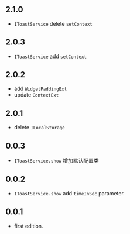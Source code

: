 ## 2.1.0

* `IToastService` delete `setContext`

## 2.0.3

* `IToastService` add `setContext`

## 2.0.2

* add `WidgetPaddingExt`
* update `ContextExt`

## 2.0.1

* delete `ILocalStorage`

## 0.0.3

* `IToastService.show` 增加默认配置类

## 0.0.2

* `IToastService.show` add `timeInSec` parameter.

## 0.0.1

* first edition.
